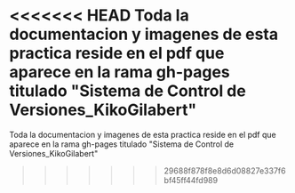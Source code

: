 <<<<<<< HEAD
Toda la documentacion y imagenes de esta practica reside en el pdf que aparece en la rama gh-pages titulado "Sistema de Control de Versiones_KikoGilabert"
=======
Toda la documentacion y imagenes de esta practica reside en el pdf que aparece en la rama gh-pages titulado  "Sistema de Control de Versiones_KikoGilabert"
>>>>>>> 29688f878f8e8d6d08827e337f6bf45ff44fd989
